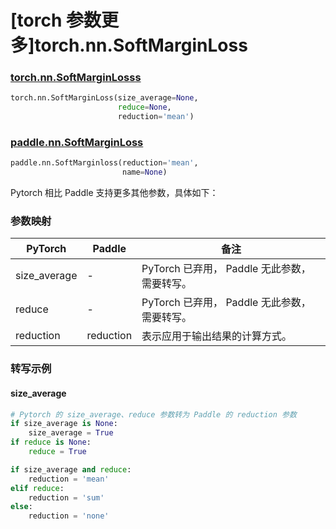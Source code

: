 # [torch 参数更多]torch.nn.SoftMarginLoss

### [torch.nn.SoftMarginLosss](https://pytorch.org/docs/1.13/generated/torch.nn.SoftMarginLoss.html#torch.nn.SoftMarginLoss)

```python
torch.nn.SoftMarginLoss(size_average=None,
                        reduce=None,
                        reduction='mean')
```

### [paddle.nn.SoftMarginLoss](https://www.paddlepaddle.org.cn/documentation/docs/zh/api/paddle/nn/SoftMarginLoss_cn.html#softmarginloss)

```python
paddle.nn.SoftMarginloss(reduction='mean',
                         name=None)
```

Pytorch 相比 Paddle 支持更多其他参数，具体如下：

### 参数映射

| PyTorch      | Paddle    | 备注                                         |
| ------------ | --------- | -------------------------------------------- |
| size_average | -         | PyTorch 已弃用， Paddle 无此参数，需要转写。 |
| reduce       | -         | PyTorch 已弃用， Paddle 无此参数，需要转写。 |
| reduction    | reduction | 表示应用于输出结果的计算方式。               |

### 转写示例

#### size_average

```python
# Pytorch 的 size_average、reduce 参数转为 Paddle 的 reduction 参数
if size_average is None:
    size_average = True
if reduce is None:
    reduce = True

if size_average and reduce:
    reduction = 'mean'
elif reduce:
    reduction = 'sum'
else:
    reduction = 'none'
```

